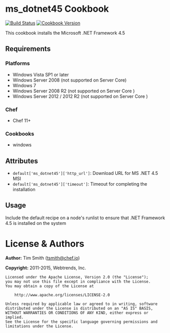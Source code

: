 # ms_dotnet45 Cookbook
[![Build Status](https://travis-ci.org/chef-cookbooks/ms_dotnet45.svg?branch=master)](https://travis-ci.org/chef-cookbooks/ms_dotnet45)
[![Cookbook Version](https://img.shields.io/cookbook/v/ms_dotnet45.svg)](https://supermarket.chef.io/cookbooks/ms_dotnet45)

This cookbook installs the Microsoft .NET Framework 4.5

## Requirements
### Platforms
- Windows Vista SP1 or later
- Windows Server 2008 (not supported on Server Core)
- Windows 7
- Windows Server 2008 R2 (not supported on Server Core )
- Windows Server 2012 / 2012 R2 (not supported on Server Core )

### Chef
- Chef 11+

### Cookbooks
- windows


## Attributes
- `default['ms_dotnet45']['http_url']`: Download URL for MS .NET 4.5 MSI
- `default['ms_dotnet45']['timeout']`: Timeout for completing the installation


## Usage
Include the default recipe on a node's runlist to ensure that .NET Framework 4.5 is installed on the system


# License & Authors
**Author:** Tim Smith ([tsmith@chef.io](mailto:tsmith@chef.io))

**Copyright:** 2011-2015, Webtrends, Inc.

```
Licensed under the Apache License, Version 2.0 (the "License");
you may not use this file except in compliance with the License.
You may obtain a copy of the License at

    http://www.apache.org/licenses/LICENSE-2.0

Unless required by applicable law or agreed to in writing, software
distributed under the License is distributed on an "AS IS" BASIS,
WITHOUT WARRANTIES OR CONDITIONS OF ANY KIND, either express or implied.
See the License for the specific language governing permissions and
limitations under the License.
```